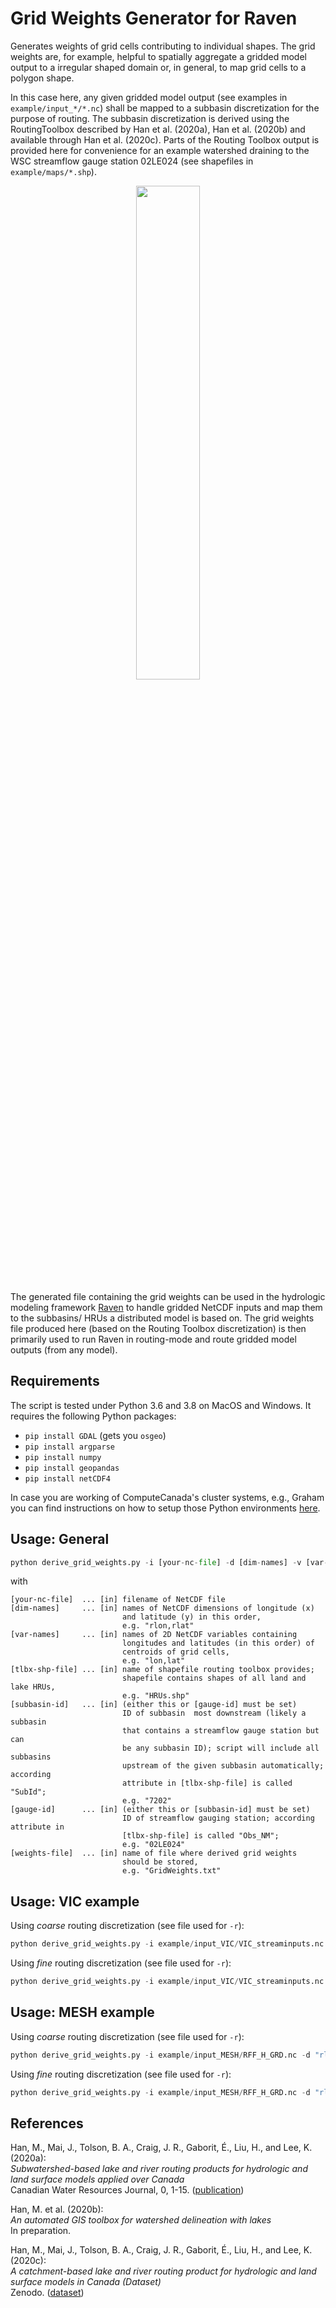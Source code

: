 # Grid Weights Generator for Raven

Generates weights of grid cells contributing to individual shapes. The grid weights are, for example, helpful to spatially aggregate a gridded model output to a irregular shaped domain or, in general, to map grid cells to a polygon shape. 

In this case here, any given gridded model output (see examples in `example/input_*/*.nc`) shall be mapped to a subbasin discretization for the purpose of routing. The subbasin discretization is derived using the RoutingToolbox described by Han et al. (2020a), Han et al. (2020b) and available through Han et al. (2020c). Parts of the Routing Toolbox output is provided here for convenience for an example watershed draining to the WSC streamflow gauge station 02LE024 (see shapefiles in `example/maps/*.shp`).

<p align="center">
   <img src="https://github.com/julemai/GridWeightsGenerator/wiki/images/logos/RavenBanner.png" width="45%" />
</p>

The generated file containing the grid weights can be used in the hydrologic modeling framework [Raven](http://raven.uwaterloo.ca) to handle gridded NetCDF inputs and map them to the subbasins/ HRUs a distributed model is based on. The grid weights file produced here (based on the Routing Toolbox discretization) is then primarily used to run Raven in routing-mode and route gridded model outputs (from any model).

## Requirements

The script is tested under Python 3.6 and 3.8 on MacOS and Windows. It requires the following Python packages:
* `pip install GDAL` (gets you `osgeo`)
* `pip install argparse`
* `pip install numpy`
* `pip install geopandas`
* `pip install netCDF4`

In case you are working of ComputeCanada's cluster systems, e.g., Graham you can find instructions on how to setup those Python environments [here](https://github.com/julemai/GridWeightsGenerator/blob/main/misc/setup-python-env-graham.md).

## Usage: General

```python
python derive_grid_weights.py -i [your-nc-file] -d [dim-names] -v [var-names] -r [tlbx-shp-file] -s [subbasin-id] -b [gauge-id] -o [weights-file]	
```
with
```
[your-nc-file]  ... [in] filename of NetCDF file
[dim-names]     ... [in] names of NetCDF dimensions of longitude (x) 
                         and latitude (y) in this order, 
                         e.g. "rlon,rlat"
[var-names]     ... [in] names of 2D NetCDF variables containing 
                         longitudes and latitudes (in this order) of 
                         centroids of grid cells, 
                         e.g. "lon,lat"
[tlbx-shp-file] ... [in] name of shapefile routing toolbox provides; 
                         shapefile contains shapes of all land and lake HRUs,
                         e.g. "HRUs.shp"
[subbasin-id]   ... [in] (either this or [gauge-id] must be set)
                         ID of subbasin  most downstream (likely a subbasin 
                         that contains a streamflow gauge station but can 
                         be any subbasin ID); script will include all subbasins 
                         upstream of the given subbasin automatically; according 
                         attribute in [tlbx-shp-file] is called "SubId"; 
                         e.g. "7202"
[gauge-id]      ... [in] (either this or [subbasin-id] must be set)
                         ID of streamflow gauging station; according attribute in 
                         [tlbx-shp-file] is called "Obs_NM"; 
                         e.g. "02LE024"
[weights-file]	... [in] name of file where derived grid weights 
                         should be stored, 
                         e.g. "GridWeights.txt"
```

## Usage: VIC example

Using _coarse_ routing discretization (see file used for `-r`):
```python
python derive_grid_weights.py -i example/input_VIC/VIC_streaminputs.nc -d "lon,lat" -v "lon,lat" -r example/maps/HRUs_coarse.shp -b 02LE024 -o example/input_VIC/GridWeights.txt
```

Using _fine_ routing discretization (see file used for `-r`):
```python
python derive_grid_weights.py -i example/input_VIC/VIC_streaminputs.nc -d "lon,lat" -v "lon,lat" -r example/maps/HRUs_fine.shp -b 02LE024 -o example/input_VIC/GridWeights.txt
```

## Usage: MESH example

Using _coarse_ routing discretization (see file used for `-r`):
```python
python derive_grid_weights.py -i example/input_MESH/RFF_H_GRD.nc -d "rlon,rlat" -v "longitude,latitude" -r example/maps/HRUs_coarse.shp -b 02LE024 -o example/input_MESH/GridWeights_RFF_H_GRD.txt
```

Using _fine_ routing discretization (see file used for `-r`):
```python
python derive_grid_weights.py -i example/input_MESH/RFF_H_GRD.nc -d "rlon,rlat" -v "longitude,latitude" -r example/maps/HRUs_fine.shp -b 02LE024 -o example/input_MESH/GridWeights_RFF_H_GRD.txt
```


## References

Han, M., Mai, J., Tolson, B. A., Craig, J. R., Gaborit, É., Liu, H., and Lee, K. (2020a): <br>
_Subwatershed-based lake and river routing products for hydrologic and land surface models applied over Canada_  <br>
Canadian Water Resources Journal, 0, 1-15. ([publication](https://doi.org/10.1080/07011784.2020.1772116))

Han, M. et al. (2020b): <br>
_An automated GIS toolbox for watershed delineation with lakes_  <br>
In preparation.  

Han, M., Mai, J., Tolson, B. A., Craig, J. R., Gaborit, É., Liu, H., and Lee, K. (2020c): <br>
_A catchment-based lake and river routing product for hydrologic and land surface models in Canada (Dataset)_  <br>
Zenodo. ([dataset](https://doi.org/10.5281/zenodo.3667677))
